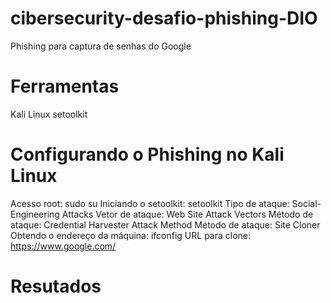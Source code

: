 # cibersecurity-desafio-phishing-DIO
Phishing para captura de senhas do Google

# Ferramentas
Kali Linux
setoolkit

# Configurando o Phishing no Kali Linux
Acesso root: sudo su
Iniciando o setoolkit: setoolkit
Tipo de ataque: Social-Engineering Attacks
Vetor de ataque: Web Site Attack Vectors
Método de ataque: Credential Harvester Attack Method 
Método de ataque: Site Cloner
Obtendo o endereço da máquina: ifconfig
URL para clone: https://www.google.com/

# Resutados
